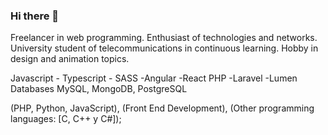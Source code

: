 ### Hi there 👋

<!--
**byNethZ/byNethZ** is a ✨ _special_ ✨ repository because its `README.md` (this file) appears on your GitHub profile.

Here are some ideas to get you started:

- 🔭 I’m currently working on ...
- 🌱 I’m currently learning ...
- 👯 I’m looking to collaborate on ...
- 🤔 I’m looking for help with ...
- 💬 Ask me about ...
- 📫 How to reach me: ...
- 😄 Pronouns: ...
- ⚡ Fun fact: ...
-->

Freelancer in web programming. Enthusiast of technologies and networks. University student of telecommunications in
continuous learning. Hobby in design and animation topics.

Javascript - Typescript - SASS
-Angular
-React
PHP
-Laravel
-Lumen
Databases
MySQL, MongoDB, PostgreSQL

(PHP, Python, JavaScript),
(Front End Development),
(Other programming languages: [C,
C++ y C#]);

